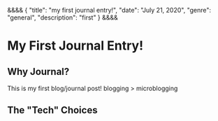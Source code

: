 &&&&
{
"title": "my first journal entry!",
"date": "July 21, 2020",
"genre": "general",
"description": "first"
}
&&&&

# My First Journal Entry!

## Why Journal?

This is my first blog/journal post!
blogging > microblogging

## The "Tech" Choices
